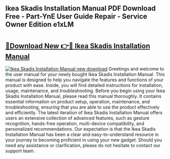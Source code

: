 ## Ikea Skadis Installation Manual PDF Download Free - Part-YnE User Guide Repair - Service Owner Edition e1xLM

# <h2><a href="http://bc19863.oget.top/?id=Ikea+Skadis+Installation+Manual">🔗Download New 👉🔴 Ikea Skadis Installation Manual</a></h2>

[![Ikea Skadis Installation Manual new download](https://i.imgur.com/5g1atiW.png)](http://bc19863.oget.top/?id=Ikea+Skadis+Installation+Manual)
Greetings and welcome to the user manual for your newly bought Ikea Skadis Installation Manual. This manual is designed to help you navigate the features and functions of your product with ease. Inside, you will find detailed instructions for installation, usage, maintenance, and troubleshooting. Before you begin using your Ikea Skadis Installation Manual, please read this manual thoroughly. It contains essential information on product setup, operation, maintenance, and troubleshooting, ensuring that you are able to use the product effectively and efficiently. The latest iteration of Ikea Skadis Installation Manual offers users an extensive collection of advanced features, such as gesture recognition, hands-free operation, multi-device compatibility, and personalized recommendations. Our expectation is that the Ikea Skadis Installation Manual has been a clear and easy-to-understand resource in your journey to becoming proficient in using your new gadget. Should you need any assistance or clarification, please do not hesitate to contact our support team.
